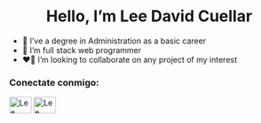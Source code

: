 <h1 align="center"> Hello, I’m Lee David Cuellar </h1>
<ul>
  <li>📱 I’ve a degree in Administration as a basic career</li>
  <li>👾 I’m full stack web programmer</li>
  <li>❤️‍🔥 I’m looking to collaborate on any project of my interest
  </ul>
 
  
<h3 align="left">
        Conectate conmigo:
</h3>
    <p align="left">
        <a href="https://www.linkedin.com/in/lee-david-cuellar-sanz/" rel="nofollow"><img align="center"
                src="https://raw.githubusercontent.com/rahuldkjain/github-profile-readme-generator/master/src/images/icons/Social/linked-in-alt.svg"
                alt="Lee David Cuellar" height="30" width="40" style="max-width: 100%;"></a>
        <a href="https://www.instagram.com/leedavidc/" rel="nofollow"><img align="center"
                src="https://raw.githubusercontent.com/rahuldkjain/github-profile-readme-generator/master/src/images/icons/Social/instagram.svg"
                alt="Lee David Cuellar" height="30" width="40" style="max-width: 100%;"></a>
    </p>

<!---
leedavidcscba/leedavidcscba is a ✨ special ✨ repository because its `README.md` (this file) appears on your GitHub profile- 
-->

